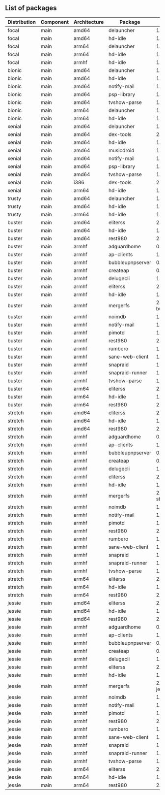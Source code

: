 ## List of packages

| Distribution | Component | Architecture | Package | Version |
| ------------ | ------ | -------- | ------- | ------- |
|focal|main|amd64|delauncher|1.5.1|
|focal|main|amd64|hd-idle|1.13|
|focal|main|arm64|delauncher|1.5.1|
|focal|main|arm64|hd-idle|1.13|
|focal|main|armhf|hd-idle|1.12|
|bionic|main|amd64|delauncher|1.5.1|
|bionic|main|amd64|hd-idle|1.13|
|bionic|main|amd64|notify-mail|1.2.2|
|bionic|main|amd64|psp-library|1.4.0|
|bionic|main|amd64|tvshow-parse|1.15.0|
|bionic|main|arm64|delauncher|1.5.1|
|bionic|main|arm64|hd-idle|1.13|
|xenial|main|amd64|delauncher|1.5.1|
|xenial|main|amd64|dex-tools|2.0-ado1|
|xenial|main|amd64|hd-idle|1.13|
|xenial|main|amd64|musicdroid|1.6.1|
|xenial|main|amd64|notify-mail|1.2.2|
|xenial|main|amd64|psp-library|1.4.0|
|xenial|main|amd64|tvshow-parse|1.15.0|
|xenial|main|i386|dex-tools|2.0-ado1|
|xenial|main|arm64|hd-idle|1.13|
|trusty|main|amd64|delauncher|1.5.1|
|trusty|main|amd64|hd-idle|1.13|
|trusty|main|arm64|hd-idle|1.13|
|buster|main|amd64|eliterss|2.27.0|
|buster|main|amd64|hd-idle|1.13|
|buster|main|amd64|rest980|2.1.0~ado4|
|buster|main|armhf|adguardhome|0.105.1|
|buster|main|armhf|ap-clients|1.1.1|
|buster|main|armhf|bubbleupnpserver|0.9-5~ado4|
|buster|main|armhf|createap|0.4.6~ado4|
|buster|main|armhf|delugecli|1.4.3|
|buster|main|armhf|eliterss|2.27.0|
|buster|main|armhf|hd-idle|1.13|
|buster|main|armhf|mergerfs|2.32.4~debian-buster|
|buster|main|armhf|noimdb|1.1.0|
|buster|main|armhf|notify-mail|1.2.2|
|buster|main|armhf|pimotd|1.2.0|
|buster|main|armhf|rest980|2.1.0~ado4|
|buster|main|armhf|rumbero|1.0.0|
|buster|main|armhf|sane-web-client|1.4|
|buster|main|armhf|snapraid|11.3-1|
|buster|main|armhf|snapraid-runner|1.1.0|
|buster|main|armhf|tvshow-parse|1.15.0|
|buster|main|arm64|eliterss|2.27.0|
|buster|main|arm64|hd-idle|1.13|
|buster|main|arm64|rest980|2.1.0~ado4|
|stretch|main|amd64|eliterss|2.27.0|
|stretch|main|amd64|hd-idle|1.13|
|stretch|main|amd64|rest980|2.1.0~ado4|
|stretch|main|armhf|adguardhome|0.105.1|
|stretch|main|armhf|ap-clients|1.1.1|
|stretch|main|armhf|bubbleupnpserver|0.9-5~ado4|
|stretch|main|armhf|createap|0.4.6~ado4|
|stretch|main|armhf|delugecli|1.4.3|
|stretch|main|armhf|eliterss|2.27.0|
|stretch|main|armhf|hd-idle|1.13|
|stretch|main|armhf|mergerfs|2.32.4~debian-stretch|
|stretch|main|armhf|noimdb|1.1.0|
|stretch|main|armhf|notify-mail|1.2.2|
|stretch|main|armhf|pimotd|1.2.0|
|stretch|main|armhf|rest980|2.1.0~ado4|
|stretch|main|armhf|rumbero|1.0.0|
|stretch|main|armhf|sane-web-client|1.4|
|stretch|main|armhf|snapraid|11.3-1|
|stretch|main|armhf|snapraid-runner|1.1.0|
|stretch|main|armhf|tvshow-parse|1.15.0|
|stretch|main|arm64|eliterss|2.27.0|
|stretch|main|arm64|hd-idle|1.13|
|stretch|main|arm64|rest980|2.1.0~ado4|
|jessie|main|amd64|eliterss|2.27.0|
|jessie|main|amd64|hd-idle|1.13|
|jessie|main|amd64|rest980|2.1.0~ado4|
|jessie|main|armhf|adguardhome|0.105.1|
|jessie|main|armhf|ap-clients|1.1.1|
|jessie|main|armhf|bubbleupnpserver|0.9-5~ado4|
|jessie|main|armhf|createap|0.4.6~ado4|
|jessie|main|armhf|delugecli|1.4.3|
|jessie|main|armhf|eliterss|2.27.0|
|jessie|main|armhf|hd-idle|1.13|
|jessie|main|armhf|mergerfs|2.32.4~debian-jessie|
|jessie|main|armhf|noimdb|1.1.0|
|jessie|main|armhf|notify-mail|1.2.2|
|jessie|main|armhf|pimotd|1.2.0|
|jessie|main|armhf|rest980|2.1.0~ado4|
|jessie|main|armhf|rumbero|1.0.0|
|jessie|main|armhf|sane-web-client|1.4|
|jessie|main|armhf|snapraid|11.3-1|
|jessie|main|armhf|snapraid-runner|1.1.0|
|jessie|main|armhf|tvshow-parse|1.15.0|
|jessie|main|arm64|eliterss|2.27.0|
|jessie|main|arm64|hd-idle|1.13|
|jessie|main|arm64|rest980|2.1.0~ado4|
